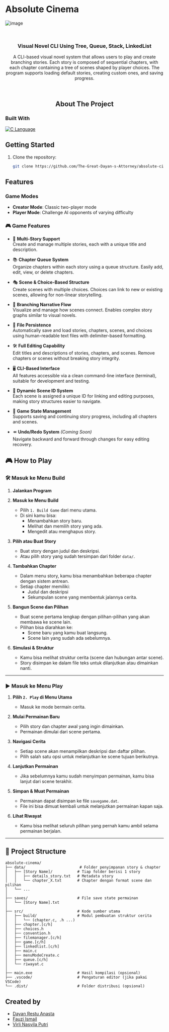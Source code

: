 # Absolute Cinema
![image](https://github.com/user-attachments/assets/7930171f-0d0a-4c0b-a579-caf836623a3f)


<br />

<div  align="center">

<a  href="https://github.com/The-Great-Dayan-s-Attorney/absolute-cinema">

</a>

<h3  align="center">Visual Novel CLI Using Tree, Queue, Stack, LinkedList</h3>

<p  align="center">

A CLI-based visual novel system that allows users to play and create branching stories. Each story is composed of sequential chapters, with each chapter containing a tree of scenes shaped by player choices. The program supports loading default stories, creating custom ones, and saving progress.

<br/>

## About The Project

</div>

### Built With

<!-- row images -->
<div>
  <a href="https://flutter.dev/">
    <img src="https://img.shields.io/badge/CLang-20232A?style=for-the-badge&logo=c&logoColor=61DAFB" alt="C Language" />
  </a>
</div>

## Getting Started

1. Clone the repository:

    ```bash
    git clone https://github.com/The-Great-Dayan-s-Attorney/absolute-cinema
    ```

## Features

### Game Modes

- **Creator Mode**: Classic two-player mode
- **Player Mode**: Challenge AI opponents of varying difficulty

### 🎮 Game Features

- 🧩 **Multi-Story Support**  
  Create and manage multiple stories, each with a unique title and description.

- 📚 **Chapter Queue System**  
  Organize chapters within each story using a queue structure. Easily add, edit, view, or delete chapters.

- 🎭 **Scene & Choice-Based Structure**  
  Create scenes with multiple choices. Choices can link to new or existing scenes, allowing for non-linear storytelling.

- 🧠 **Branching Narrative Flow**  
  Visualize and manage how scenes connect. Enables complex story graphs similar to visual novels.

- 💾 **File Persistence**  
  Automatically save and load stories, chapters, scenes, and choices using human-readable text files with delimiter-based formatting.

- 🛠️ **Full Editing Capability**  
  Edit titles and descriptions of stories, chapters, and scenes. Remove chapters or scenes without breaking story integrity.

- 🖥️ **CLI-Based Interface**  
  All features accessible via a clean command-line interface (terminal), suitable for development and testing.

- 🔁 **Dynamic Scene ID System**  
  Each scene is assigned a unique ID for linking and editing purposes, making story structures easier to navigate.

- 🔄 **Game State Management**  
  Supports saving and continuing story progress, including all chapters and scenes.

- ⏪ **Undo/Redo System** *(Coming Soon)*  
  Navigate backward and forward through changes for easy editing recovery.

## 🎮 How to Play

### 🛠️ Masuk ke Menu Build

1. **Jalankan Program**

2. **Masuk ke Menu Build**
   - Pilih `1. Build Game` dari menu utama.
   - Di sini kamu bisa:
     - Menambahkan story baru.
     - Melihat dan memilih story yang ada.
     - Mengedit atau menghapus story.

3. **Pilih atau Buat Story**
   - Buat story dengan judul dan deskripsi.
   - Atau pilih story yang sudah tersimpan dari folder `data/`.

4. **Tambahkan Chapter**
   - Dalam menu story, kamu bisa menambahkan beberapa chapter dengan sistem antrean.
   - Setiap chapter memiliki:
     - Judul dan deskripsi
     - Sekumpulan scene yang membentuk jalannya cerita.

5. **Bangun Scene dan Pilihan**
   - Buat scene pertama lengkap dengan pilihan-pilihan yang akan membawa ke scene lain.
   - Pilihan bisa diarahkan ke:
     - Scene baru yang kamu buat langsung.
     - Scene lain yang sudah ada sebelumnya.

6. **Simulasi & Struktur**
   - Kamu bisa melihat struktur cerita (scene dan hubungan antar scene).
   - Story disimpan ke dalam file teks untuk dilanjutkan atau dimainkan nanti.

---

### ▶️ Masuk ke Menu Play

1. **Pilih `2. Play` di Menu Utama**
   - Masuk ke mode bermain cerita.

2. **Mulai Permainan Baru**
   - Pilih story dan chapter awal yang ingin dimainkan.
   - Permainan dimulai dari scene pertama.

3. **Navigasi Cerita**
   - Setiap scene akan menampilkan deskripsi dan daftar pilihan.
   - Pilih salah satu opsi untuk melanjutkan ke scene tujuan berikutnya.

4. **Lanjutkan Permainan**
   - Jika sebelumnya kamu sudah menyimpan permainan, kamu bisa lanjut dari scene terakhir.

5. **Simpan & Muat Permainan**
   - Permainan dapat disimpan ke file `savegame.dat`.
   - File ini bisa dimuat kembali untuk melanjutkan permainan kapan saja.

6. **Lihat Riwayat**
   - Kamu bisa melihat seluruh pilihan yang pernah kamu ambil selama permainan berjalan.

---

## 📁 Project Structure

```
absolute-cinema/
├── data/                        # Folder penyimpanan story & chapter
│   ├── [Story Name]/           # Tiap folder berisi 1 story
│   │   ├── details_story.txt   # Metadata story
│   │   └── chapter_X.txt       # Chapter dengan format scene dan pilihan
│   └── ...
│
├── saves/                      # File save state permainan
│   └── [Story Name].txt
│
├── src/                        # Kode sumber utama
│   ├── build/                  # Modul pembuatan struktur cerita
│   │   └── (chapter.c, .h ...)
│   ├── chapter.[c/h]
│   ├── choices.h
│   ├── convention.h
│   ├── filemanager.[c/h]
│   ├── game.[c/h]
│   ├── linkedlist.[c/h]
│   ├── main.c
│   ├── menuModeCreate.c
│   ├── queue.[c/h]
│   └── riwayat.c
│
├── main.exe                    # Hasil kompilasi (opsional)
├── .vscode/                    # Pengaturan editor (jika pakai VSCode)
└── .dist/                      # Folder distribusi (opsional)
```



## Created by
- [Dayan Restu Anasta](dayan.restu.tif424@polban.ac.id)
- [Fauzi Ismail](https://github.com/mailvlous)
- [Virli Nasyila Putri](https://github.com/VirliNasyila)
